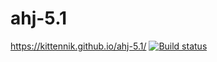 # ahj-5.1
https://kittennik.github.io/ahj-5.1/
[![Build status](https://ci.appveyor.com/api/projects/status/lvj89mlxuvplc22y?svg=true)](https://ci.appveyor.com/project/Kittennik65959/ahj-5-1)
